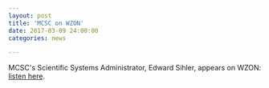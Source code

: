 ```yaml
---
layout: post
title: 'MCSC on WZON'
date: 2017-03-09 24:00:00
categories: news

---
```


<p>MCSC's Scientific Systems Administrator, Edward Sihler, appears on WZON: <a href="http://www.wzonthepulse.com/podcast/Edward_Sihler_on_WZON_3-9-17.mp3">listen here</a>.</p>
